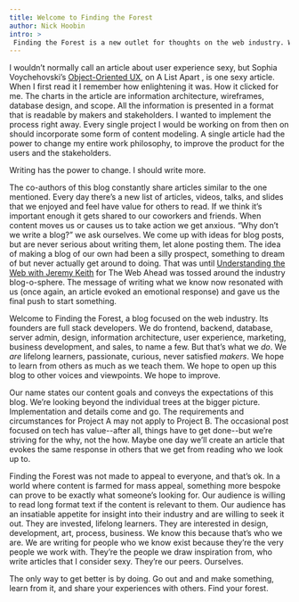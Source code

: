 ```yaml
---
title: Welcome to Finding the Forest
author: Nick Hoobin
intro: >
 Finding the Forest is a new outlet for thoughts on the web industry. We hope you'll enjoy reading it as much as we enjoy writing it. --The FtF Team
---
```


I wouldn’t normally call an article about user experience sexy, but Sophia Voychehovski’s [Object-Oriented UX](http://alistapart.com/article/object-oriented-ux), on A List Apart , is one sexy article. When I first read it I remember how enlightening it was. How it clicked for me. The charts in the article are information architecture, wireframes, database design, and scope. All the information is presented in a format that is readable by makers and stakeholders. I wanted to implement the process right away. Every single project I would be working on from then on should incorporate some form of content modeling. A single article had the power to change my entire work philosophy, to improve the product for the users and the stakeholders.

Writing has the power to change. I should write more.

The co-authors of this blog constantly share articles similar to the one mentioned. Every day there’s a new list of articles, videos, talks, and slides that we enjoyed and feel have value for others to read. If we think it’s important enough it gets shared to our coworkers and friends. When content moves us or causes us to take action we get anxious. “Why don’t we write a blog?” we ask ourselves. We come up with ideas for blog posts, but are never serious about writing them, let alone posting them. The idea of making a blog of our own had been a silly prospect, something to dream of but never actually get around to doing. That was until  [Understanding the Web with Jeremy Keith](http://www.thewebahead.net/110) for The Web Ahead was tossed around the industry blog-o-sphere. The message of writing what we know now resonated with us (once again, an article evoked an emotional response) and gave us the final push to start something.

Welcome to Finding the Forest, a blog focused on the web industry. Its founders are full stack developers. We do frontend, backend, database, server admin, design, information architecture, user experience, marketing, business development, and sales, to name a few. But that’s what we _do_. We _are_ lifelong learners, passionate, curious, never satisfied *makers*. We hope to learn from others as much as we teach them. We hope to open up this blog to other voices and viewpoints. We hope to improve.

Our name states our content goals and conveys the expectations of this blog. We’re looking beyond the individual trees at the bigger picture. Implementation and details come and go. The requirements and circumstances for Project A may not apply to Project B. The occasional post focused on tech has value--after all, things have to get done--but we’re striving for the why, not the how. Maybe one day we’ll create an article that evokes the same response in others that we get from reading who we look up to.

Finding the Forest was not made to appeal to everyone, and that’s ok. In a world where content is farmed for mass appeal, something more bespoke can prove to be exactly what someone’s looking for. Our audience is willing to read long format text if the content is relevant to them. Our audience has an insatiable appetite for insight into their industry and are willing to seek it out. They are invested, lifelong learners. They are interested in design, development, art, process, business. We know this because that’s who we are. We are writing for people who we know exist because they’re the very people we work with. They’re the people we draw inspiration from, who write articles that I consider sexy. They’re our peers. Ourselves.

The only way to get better is by doing. Go out and and make something, learn from it, and share your experiences with others. Find your forest.

